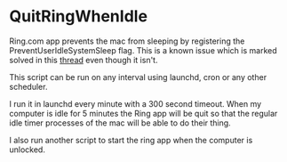 # QuitRingWhenIdle

Ring.com app prevents the mac from sleeping by registering the PreventUserIdleSystemSleep flag.  This is a known issue which is marked solved in this [thread](https://community.ring.com/t5/Ring-App/MacOS-App-Preventing-Sleep/td-p/2986) even though it isn't.

This script can be run on any interval using launchd, cron or any other scheduler.

I run it in launchd every minute with a 300 second timeout.  When my computer is idle for 5 minutes the Ring app will be quit so that the regular idle timer processes of the mac will be able to do their thing.

I also run another script to start the ring app when the computer is unlocked.